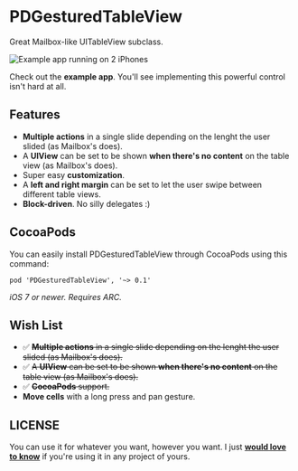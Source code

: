 PDGesturedTableView
===================

Great Mailbox-like UITableView subclass.

![Example app running on 2 iPhones](https://raw.github.com/Dromaguirre/PDGesturedTableView/master/Images/screenshot-1.png)

Check out the **example app**. You'll see implementing this powerful control isn't hard at all.

## Features

- **Multiple actions** in a single slide depending on the lenght the user slided (as Mailbox's does).
- A **UIView** can be set to be shown **when there's no content** on the table view (as Mailbox's does).
- Super easy **customization**.
- A **left and right margin** can be set to let the user swipe between different table views.
- **Block-driven**. No silly delegates :)

## CocoaPods

You can easily install PDGesturedTableView through CocoaPods using this command:

`pod 'PDGesturedTableView', '~> 0.1'`

*iOS 7 or newer. Requires ARC.*

## Wish List

- ✅ ~~**Multiple actions** in a single slide depending on the lenght the user slided (as Mailbox's does).~~
- ✅ ~~A **UIView** can be set to be shown **when there's no content** on the table view (as Mailbox's does).~~
- ✅ ~~**CocoaPods** support.~~
- **Move cells** with a long press and pan gesture.

## LICENSE

You can use it for whatever you want, however you want. I just **[would love to know](mailto:dromaguirre@gmail.com)** if you're using it in any project of yours.